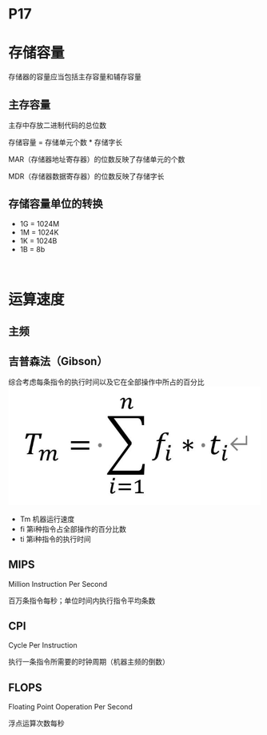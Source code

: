 # P17

# 存储容量
存储器的容量应当包括主存容量和辅存容量

## 主存容量
主存中存放二进制代码的总位数

存储容量 = 存储单元个数 * 存储字长

MAR（存储器地址寄存器）的位数反映了存储单元的个数

MDR（存储器数据寄存器）的位数反映了存储字长

## 存储容量单位的转换
* 1G = 1024M
* 1M = 1024K
* 1K = 1024B
* 1B = 8b

<br>

# 运算速度
## 主频
## 吉普森法（Gibson）
综合考虑每条指令的执行时间以及它在全部操作中所占的百分比
![吉普森法](https://raw.githubusercontent.com/Juston007/ComputerOrganization/main/Review/img/%E5%90%89%E6%99%AE%E6%A3%AE%E6%B3%95.jpg)
* Tm 机器运行速度
* fi 第i种指令占全部操作的百分比数
* ti 第i种指令的执行时间

## MIPS
Million Instruction Per Second 

百万条指令每秒；单位时间内执行指令平均条数

## CPI
Cycle Per Instruction

执行一条指令所需要的时钟周期（机器主频的倒数）

## FLOPS
Floating Point Ooperation Per Second

浮点运算次数每秒
